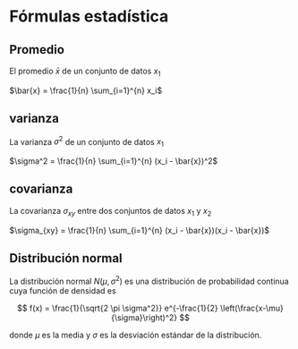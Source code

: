 # Fórmulas estadística



## Promedio


El promedio $\bar{x}$ de un conjunto de datos $x_1$

$\bar{x} = \frac{1}{n} \sum_{i=1}^{n} x_i$


## varianza

La varianza $\sigma^2$ de un conjunto de datos $x_1$

$\sigma^2 = \frac{1}{n} \sum_{i=1}^{n} (x_i - \bar{x})^2$

## covarianza

La covarianza $\sigma_{xy}$ entre dos conjuntos de datos $x_1$ y $x_2$

$\sigma_{xy} = \frac{1}{n} \sum_{i=1}^{n} (x_i - \bar{x})(x_i - \bar{x})$

## Distribución normal

La distribución normal $N(\mu, \sigma^2)$ es una distribución de probabilidad continua cuya función de densidad es

$$ f(x) = \frac{1}{\sqrt{2 \pi \sigma^2}} e^{-\frac{1}{2} \left(\frac{x-\mu}{\sigma}\right)^2} $$

donde $\mu$ es la media y $\sigma$ es la desviación estándar de la distribución.
